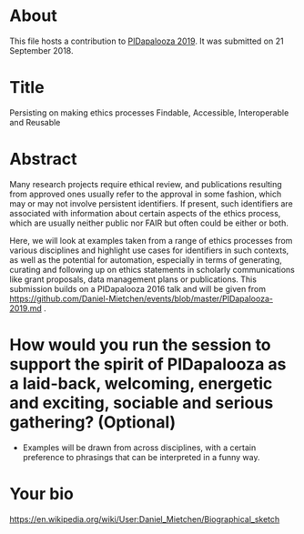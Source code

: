 # About

This file hosts a contribution to [PIDapalooza 2019](https://pidapalooza.org). It was submitted on 21 September 2018.

# Title

Persisting on making ethics processes Findable, Accessible, Interoperable and Reusable 

# Abstract

Many research projects require ethical review, and publications resulting from approved ones usually refer to the approval in some fashion, which may or may not involve persistent identifiers. If present, such identifiers are associated with information about certain aspects of the ethics process, which are usually neither public nor FAIR but often could be either or both. 

Here, we will look at examples taken from a range of ethics processes from various disciplines and highlight use cases for identifiers in such contexts, as well as the potential for automation, especially in terms of generating, curating and following up on ethics statements in scholarly communications like grant proposals, data management plans or publications. This submission builds on a PIDapalooza 2016 talk and will be given from https://github.com/Daniel-Mietchen/events/blob/master/PIDapalooza-2019.md .

# How would you run the session to support the spirit of PIDapalooza as a laid-back, welcoming, energetic and exciting, sociable and serious gathering? (Optional)

- Examples will be drawn from across disciplines, with a certain preference to phrasings that can be interpreted in a funny way.

# Your bio 

https://en.wikipedia.org/wiki/User:Daniel_Mietchen/Biographical_sketch
